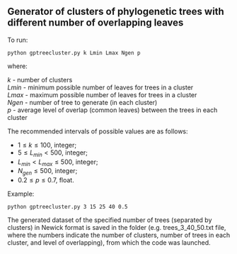 ## Generator of clusters of phylogenetic trees with different number of overlapping leaves

To run:

`python gptreecluster.py k Lmin Lmax Ngen p `

where:

*k* - number of clusters  \
*Lmin* - minimum possible number of leaves for trees in a cluster \
*Lmax* - maximum possible number of leaves for trees in a cluster \
*Ngen* - number of tree to generate (in each cluster) \
*p* - average level of overlap (common leaves) between the trees in each cluster

The recommended intervals of possible values are as follows:

 * $1 \leq k \leq 100$, integer; 
 * $5 \leq L_{min}<500$, integer; 
 * $L_{min} < L_{max} \leq 500$, integer; 
 * $N_{gen} \leq 500$, integer; 
 * $0.2 \leq p \leq 0.7$, float.

Example:

`python gptreecluster.py 3 15 25 40 0.5 `

The generated dataset of the specified number of trees (separated by clusters) in Newick format is saved in the folder (e.g. trees_3_40_50.txt file, where the numbers indicate the number of clusters, number of trees in each cluster, and level of overlapping), from which the code was launched.
